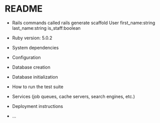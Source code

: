 # README

* Rails commands called
        rails generate scaffold User first_name:string last_name:string
        is_staff:boolean

* Ruby version: 5.0.2

* System dependencies

* Configuration

* Database creation

* Database initialization

* How to run the test suite

* Services (job queues, cache servers, search engines, etc.)

* Deployment instructions

* ...

